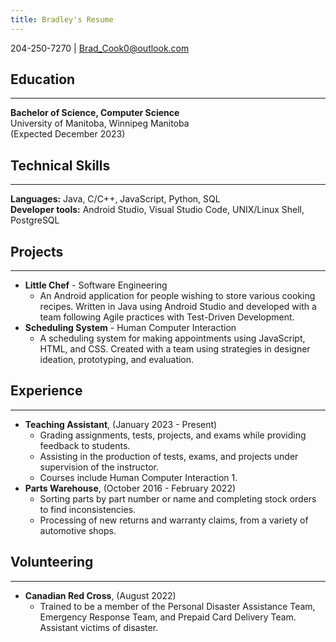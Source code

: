 ```yaml
---
title: Bradley's Resume 
---
```

  
204-250-7270 | Brad_Cook0@outlook.com


## Education
---
**Bachelor of Science, Computer Science**  
University of Manitoba, Winnipeg Manitoba  
(Expected December 2023)

## Technical Skills
---
**Languages:** Java, C/C++, JavaScript, Python, SQL  
**Developer tools:** Android Studio, Visual Studio Code, UNIX/Linux Shell, PostgreSQL
## Projects
---
* **Little Chef** - Software Engineering
    *  An Android application for people wishing to store various cooking recipes. Written in Java using Android Studio and developed with a team following Agile practices with Test-Driven Development.  
* **Scheduling System** - Human Computer Interaction
    *  A scheduling system for making appointments using    JavaScript, HTML, and CSS. Created with a team using
strategies in designer ideation, prototyping, and evaluation.

## Experience
---
* **Teaching Assistant**, (January 2023 - Present)
    *  Grading assignments, tests, projects, and exams while    providing feedback to students.
    * Assisting in the production of tests, exams, and projects under supervision of the instructor.
    * Courses include Human Computer Interaction 1. 
* **Parts Warehouse**, (October 2016 - February 2022)
    * Sorting parts by part number or name and completing stock orders to find inconsistencies.
    * Processing of new returns and warranty claims, from a variety of automotive shops.


## Volunteering
---
* **Canadian Red Cross**, (August 2022)
    * Trained to be a member of the Personal Disaster Assistance Team, Emergency Response Team, and Prepaid Card Delivery Team. Assistant victims of disaster.

